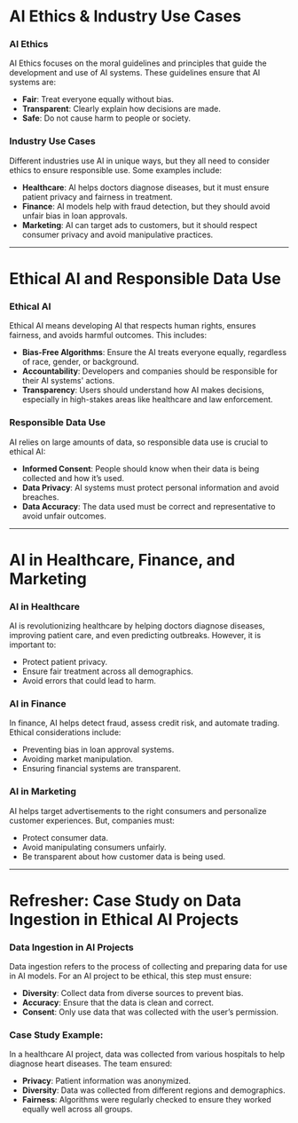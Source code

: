 # AI Ethics & Industry Use Cases

### AI Ethics
AI Ethics focuses on the moral guidelines and principles that guide the development and use of AI systems. These guidelines ensure that AI systems are:
- **Fair**: Treat everyone equally without bias.
- **Transparent**: Clearly explain how decisions are made.
- **Safe**: Do not cause harm to people or society.

### Industry Use Cases
Different industries use AI in unique ways, but they all need to consider ethics to ensure responsible use. Some examples include:
- **Healthcare**: AI helps doctors diagnose diseases, but it must ensure patient privacy and fairness in treatment.
- **Finance**: AI models help with fraud detection, but they should avoid unfair bias in loan approvals.
- **Marketing**: AI can target ads to customers, but it should respect consumer privacy and avoid manipulative practices.

---

# Ethical AI and Responsible Data Use

### Ethical AI
Ethical AI means developing AI that respects human rights, ensures fairness, and avoids harmful outcomes. This includes:
- **Bias-Free Algorithms**: Ensure the AI treats everyone equally, regardless of race, gender, or background.
- **Accountability**: Developers and companies should be responsible for their AI systems' actions.
- **Transparency**: Users should understand how AI makes decisions, especially in high-stakes areas like healthcare and law enforcement.

### Responsible Data Use
AI relies on large amounts of data, so responsible data use is crucial to ethical AI:
- **Informed Consent**: People should know when their data is being collected and how it’s used.
- **Data Privacy**: AI systems must protect personal information and avoid breaches.
- **Data Accuracy**: The data used must be correct and representative to avoid unfair outcomes.

---

# AI in Healthcare, Finance, and Marketing

### AI in Healthcare
AI is revolutionizing healthcare by helping doctors diagnose diseases, improving patient care, and even predicting outbreaks. However, it is important to:
- Protect patient privacy.
- Ensure fair treatment across all demographics.
- Avoid errors that could lead to harm.

### AI in Finance
In finance, AI helps detect fraud, assess credit risk, and automate trading. Ethical considerations include:
- Preventing bias in loan approval systems.
- Avoiding market manipulation.
- Ensuring financial systems are transparent.

### AI in Marketing
AI helps target advertisements to the right consumers and personalize customer experiences. But, companies must:
- Protect consumer data.
- Avoid manipulating consumers unfairly.
- Be transparent about how customer data is being used.

---

# Refresher: Case Study on Data Ingestion in Ethical AI Projects

### Data Ingestion in AI Projects
Data ingestion refers to the process of collecting and preparing data for use in AI models. For an AI project to be ethical, this step must ensure:
- **Diversity**: Collect data from diverse sources to prevent bias.
- **Accuracy**: Ensure that the data is clean and correct.
- **Consent**: Only use data that was collected with the user’s permission.

### Case Study Example:
In a healthcare AI project, data was collected from various hospitals to help diagnose heart diseases. The team ensured:
- **Privacy**: Patient information was anonymized.
- **Diversity**: Data was collected from different regions and demographics.
- **Fairness**: Algorithms were regularly checked to ensure they worked equally well across all groups.
